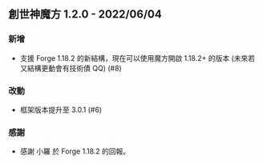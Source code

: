 ## 創世神魔方 1.2.0 - 2022/06/04

### 新增

- 支援 Forge 1.18.2 的新結構，現在可以使用魔方開啟 1.18.2+ 的版本 (未來若又結構更動會有技術債 QQ) (#8)

### 改動

- 框架版本提升至 3.0.1 (#6)

### 感謝

- 感謝 小羅 於 Forge 1.18.2 的回報。

<!--
新增 for new features.
改動 for changes in existing functionality.
淘汰 for soon-to-be removed features.
移除 for now removed features.
修正 for any bug fixes.
安全性 in case of vulnerabilities.
-->
